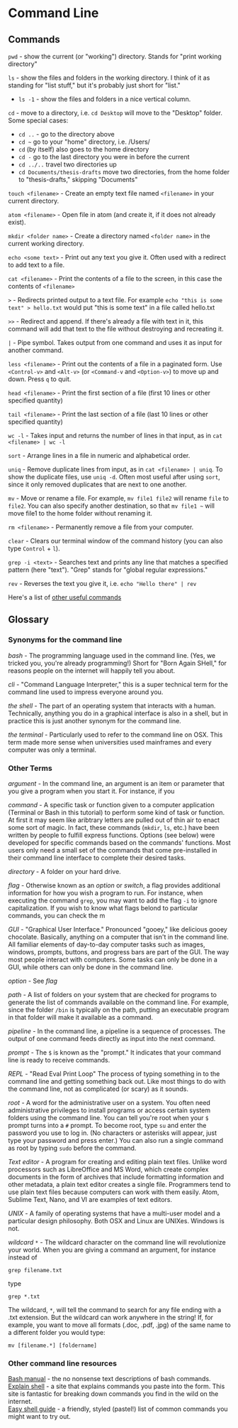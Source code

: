 # Command Line

## Commands

`pwd` - show the current (or "working") directory. Stands for "print working directory"

`ls` - show the files and folders in the working directory. I think of it as standing for "list stuff," but it's probably just short for "list."

- `ls -1` - show the files and folders in a nice vertical column.

`cd` - move to a directory, i.e. `cd Desktop` will move to the "Desktop" folder. Some special cases:

- `cd ..` - go to the directory above
- `cd ~` go to your "home" directory, i.e. /Users/<yourname>
- `cd` (by itself) also goes to the home directory
- `cd -` go to the last directory you were in before the current
- `cd ../..` travel two directories up
- `cd Documents/thesis-drafts` move two directories, from the home folder to "thesis-drafts," skipping "Documents"

`touch <filename>` - Create an empty text file named `<filename>` in your current directory.

`atom <filename>` - Open file in atom (and create it, if it does not already exist).

`mkdir <folder name>` - Create a directory named `<folder name>` in the current working directory.

`echo <some text>` - Print out any text you give it. Often used with a redirect to add text to a file.

`cat <filename>` - Print the contents of a file to the screen, in this case the contents of `<filename>`

`>` - Redirects printed output to a text file. For example `echo "this is some text" > hello.txt` would put "this is some text" in a file called hello.txt 

`>>` - Redirect and append. If there's already a file with text in it, this command will add that text to the file without destroying and recreating it.

`|` - Pipe symbol. Takes output from one command and uses it as input for another command.

`less <filename>` - Print out the contents of a file in a paginated form. Use `<Control-v>` and `<Alt-v>` (or `<Command-v` and `<Option-v>`) to move up and down. Press `q` to quit.

`head <filename>` - Print the first section of a file (first 10 lines or other specified quantity)

`tail <filename>` - Print the last section of a file (last 10 lines or other specified quantity)

`wc -l` - Takes input and returns the number of lines in that input, as in `cat <filename> | wc -l`

`sort` - Arrange lines in a file in numeric and alphabetical order.

`uniq` - Remove duplicate lines from input, as in `cat <filename> | uniq`. To show the duplicate files, use `uniq -d`. Often most useful after using `sort`, since it only removed duplicates that are next to one another.

`mv` - Move or rename a file. For example, `mv file1 file2` will rename `file` to `file2`. You can also specify another destination, so that `mv file1 ~` will move file1 to the home folder without renaming it.

`rm <filename>` - Permanently remove a file from your computer.

`clear` - Clears our terminal window of the command history (you can also type `Control` + `l`).

`grep -i <text>` - Searches text and prints any line that matches a specified pattern (here "text"). "Grep" stands for "global regular expressions."

`rev` - Reverses the text you give it, i.e. `echo "Hello there" | rev`

Here's a list of [other useful commands](https://github.com/tri-cods/command-line/blob/master/sections/other-commands.md)

## Glossary

### Synonyms for the command line

*bash* - The programming language used in the command line. (Yes, we tricked you, you're already programming!) Short for "Born Again SHell," for reasons people on the internet will happily tell you about.

*cli* - "Command Language Interpreter," this is a super technical term for the command line used to impress everyone around you.

*the shell* - The part of an operating system that interacts with a human. Technically, anything you do in a graphical interface is also in a shell, but in practice this is just another synonym for the command line.

*the terminal* - Particularly used to refer to the command line on OSX. This term made more sense when universities used mainframes and every computer was only a terminal.

### Other Terms

*argument* - In the command line, an argument is an item or parameter that you give a program when you start it. For instance, if you

*command* - A specific task or function given to a computer application (Terminal or Bash in this tutorial) to perform some kind of task or function. At first it may seem like aribtrary letters are pulled out of thin air to enact some sort of magic. In fact, these commands (`mkdir`, `ls`, etc.) have been written by people to fulfill express functions. Options (see below) were developed for specific commands based on the commands' functions. Most users only need a small set of the commands that come pre-installed in their command line interface to complete their desired tasks.

*directory* - A folder on your hard drive.

*flag* - Otherwise known as an *option* or *switch*, a flag provides additional information for how you wish a program to run. For instance, when executing the command `grep`, you may want to add the flag `-i` to ignore capitalization. If you wish to know what flags belond to particular commands, you can check the m

*GUI* - "Graphical User Interface." Pronounced "gooey," like delicious gooey chocolate. Basically, anything on a computer that isn't in the command line. All familiar elements of day-to-day computer tasks such as images, windows, prompts, buttons, and progress bars are part of the GUI. The way most people interact with computers. Some tasks can only be done in a GUI, while others can only be done in the command line.

*option* - See *flag*

*path* - A list of folders on your system that are checked for programs to generate the list of commands available on the command line. For example, since the folder `/bin` is typically on the path, putting an executable program in that folder will make it available as a command.

*pipeline* - In the command line, a pipeline is a sequence of processes. The output of one command feeds directly as input into the next command.

*prompt* - The `$` is known as the "prompt." It indicates that your command line is ready to receive commands.

*REPL* - "Read Eval Print Loop" The process of typing something in to the command line and getting something back out. Like most things to do with the command line, not as complicated (or scary) as it sounds.

*root* - A word for the administrative user on a system. You often need administrative privileges to install programs or access certain system folders using the command line. You can tell you're root when your `$` prompt turns into a `#` prompt. To become root, type `su` and enter the password you use to log in. (No characters or asterisks will appear, just type your password and press enter.) You can also run a single command as root by typing `sudo` before the command.

*Text editor* - A program for creating and editing plain text files. Unlike word processors such as LibreOffice and MS Word, which create complex documents in the form of archives that include formatting information and other metadata, a plain text editor creates a single file. Programmers tend to use plain text files because computers can work with them easily. Atom, Sublime Text, Nano, and VI are examples of text editors.

*UNIX* - A family of operating systems that have a multi-user model and a particular design philosophy. Both OSX and Linux are UNIXes. Windows is not.

*wildcard* `*` - The wildcard character on the command line will revolutionize your world. When you are giving a command an argument, for instance instead of

`grep filename.txt`

type

`grep *.txt`

The wildcard, `*`, will tell the command to search for any file ending with a .txt extension. But the wildcard can work anywhere in the string! If, for example, you want to move all formats (.doc, .pdf, .jpg) of the same name to a different folder you would type:

`mv [filename.*] [foldername]`


### Other command line resources

[Bash manual](https://www.gnu.org/software/bash/manual/bashref.html) - the no nonsense text descriptions of bash commands.  
[Explain shell](https://explainshell.com/) - a site that explains commands you paste into the form. This site is fantastic for breaking down commands you find in the wild on the internet.  
[Easy shell guide](https://lucasviola.github.io/easyshell/) - a friendly, styled (pastel!) list of common commands you might want to try out.
